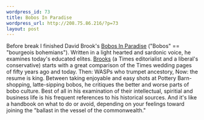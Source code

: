 ```yaml
--- 
wordpress_id: 73
title: Bobos In Paradise
wordpress_url: http://208.75.86.216/?p=73
layout: post
---
```

Before break I finished David Brook's <a href="http://www.amazon.com/exec/obidos/ASIN/0684853787/mikechampion">Bobos In Paradise</a> ("Bobos" == "bourgeois bohemians"). Written in a light hearted and sardonic voice, he examines today's educated elites. <a href="http://www.nytimes.com/top/opinion/editorialsandoped/oped/columnists/davidbrooks/index.html">Brooks</a> (a Times editorialist and a liberal's conservative) starts with a great comparison of the Times wedding pages of fifty years ago and today. Then: WASPs who trumpet ancestory, Now: the resume is king. Between taking enjoyable and easy shots at Pottery Barn-shopping, latte-sipping bobos, he critiques the better and worse parts of bobo culture. Best of all in his examination of their intellectual, spiritial and business life is his frequent references to his historical sources. And it's like a handbook on what to do or avoid, depending on your feelings toward joining the "ballast in the vessel of the commonwealth."
